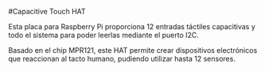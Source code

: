 <!--
---
name: Capacitive Touch HAT
class: board
type: touch
formfactor: HAT
manufacturer: Adafruit
description: Create electronics that can react to human touch with up to 12 individual sensors
url: https://www.adafruit.com/products/2340
github: https://github.com/adafruit/Adafruit_Python_MPR121
buy: https://www.adafruit.com/products/2340
image: 'adafruit-cap-mpr121.png'
pincount: 40
eeprom: yes
power:
  '1':
ground:
  '6':
pin:
  '3':
    mode: i2c
  '5':
    mode: i2c
i2c:
  '0x5A':
    name: Cap Touch
    device: mpr121
install:
  'devices':
    - 'i2c'
  'apt':
    - 'python-smbus'
    - 'python3-smbus'
    - 'python-dev'
    - 'python3-dev'
-->
#Capacitive Touch HAT

Esta placa para Raspberry Pi proporciona 12 entradas táctiles capacitivas y todo el sistema para poder leerlas mediante el puerto I2C.

Basado en el chip MPR121, este HAT permite crear dispositivos electrónicos que reaccionan al tacto humano, pudiendo utilizar hasta 12 sensores.
